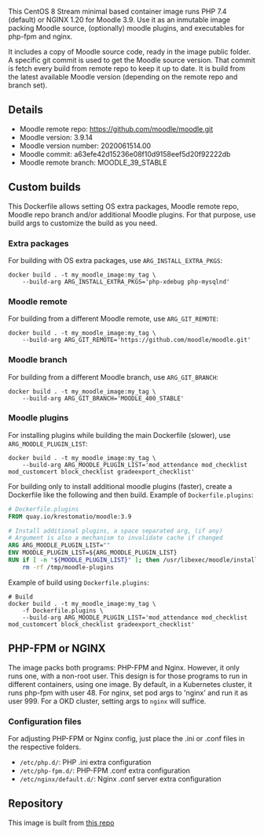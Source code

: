 This CentOS 8 Stream minimal based container image runs PHP 7.4 (default) or NGINX 1.20 for Moodle 3.9. Use it as an inmutable image packing Moodle source, (optionally) moodle plugins, and executables for php-fpm and nginx.

It includes a copy of Moodle source code, ready in the image public folder. A specific git commit is used to get the Moodle source version. That commit is fetch every build from remote repo to keep it up to date.  It is build from the latest available Moodle version (depending on the remote repo and branch set).

## Details
* Moodle remote repo: https://github.com/moodle/moodle.git
* Moodle version: 3.9.14
* Moodle version number: 2020061514.00
* Moodle commit: a63efe42d15236e08f10d9158eef5d20f92222db
* Moodle remote branch: MOODLE\_39\_STABLE

## Custom builds
This Dockerfile allows setting OS extra packages, Moodle remote repo, Moodle repo branch and/or additional Moodle plugins. For that purpose, use build args to customize the build as you need.

### Extra packages
For building with OS extra packages, use `ARG_INSTALL_EXTRA_PKGS`:
```
docker build . -t my_moodle_image:my_tag \
    --build-arg ARG_INSTALL_EXTRA_PKGS='php-xdebug php-mysqlnd'
```

### Moodle remote
For building from a different Moodle remote, use `ARG_GIT_REMOTE`:
```
docker build . -t my_moodle_image:my_tag \
    --build-arg ARG_GIT_REMOTE='https://github.com/moodle/moodle.git'
```

### Moodle branch
For building from a different Moodle branch, use `ARG_GIT_BRANCH`:
```
docker build . -t my_moodle_image:my_tag \
    --build-arg ARG_GIT_BRANCH='MOODLE_400_STABLE'
```

### Moodle plugins
For installing plugins while building the main Dockerfile (slower), use `ARG_MOODLE_PLUGIN_LIST`:
```
docker build . -t my_moodle_image:my_tag \
    --build-arg ARG_MOODLE_PLUGIN_LIST='mod_attendance mod_checklist mod_customcert block_checklist gradeexport_checklist'
```
For building only to install additional moodle plugins (faster), create a Dockerfile like the following and then build.
Example of `Dockerfile.plugins`:
```dockerfile
# Dockerfile.plugins
FROM quay.io/krestomatio/moodle:3.9

# Install additional plugins, a space separated arg, (if any)
# Argument is also a mechanism to invalidate cache if changed
ARG ARG_MOODLE_PLUGIN_LIST=""
ENV MOODLE_PLUGIN_LIST=${ARG_MOODLE_PLUGIN_LIST}
RUN if [ -n "${MOODLE_PLUGIN_LIST}" ]; then /usr/libexec/moodle/install-plugin-list -p "${MOODLE_PLUGIN_LIST}"; fi && \
    rm -rf /tmp/moodle-plugins
```
Example of build using `Dockerfile.plugins`:
```
# Build
docker build . -t my_moodle_image:my_tag \
    -f Dockerfile.plugins \
    --build-arg ARG_MOODLE_PLUGIN_LIST='mod_attendance mod_checklist mod_customcert block_checklist gradeexport_checklist'
```

## PHP-FPM or NGINX
The image packs both programs: PHP-FPM and Nginx. However, it only runs one, with a non-root user. This design is for those programs to run in different containers, using one image. By default, in a Kubernetes cluster, it runs php-fpm with user 48. For nginx, set pod args to 'nginx' and run it as user 999. For a OKD cluster, setting args to `nginx` will suffice.
### Configuration files
For adjusting PHP-FPM or Nginx config, just place the .ini or .conf files in the respective folders.
- `/etc/php.d/`: PHP .ini extra configuration
- `/etc/php-fpm.d/`: PHP-FPM .conf extra configuration
- `/etc/nginx/default.d/`: Nginx .conf server extra configuration

## Repository
This image is built from [this repo](https://github.com/krestomatio/container_builder/tree/master/moodle)
